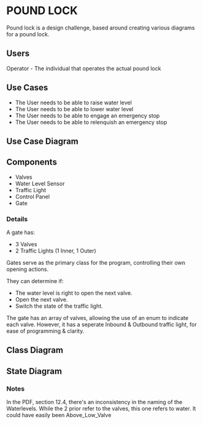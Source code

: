 # POUND LOCK

Pound lock is a design challenge, based around creating various diagrams for a pound lock.

## Users
Operator - The individual that operates the actual pound lock

## Use Cases
- The User needs to be able to raise water level
- The User needs to be able to lower water level
- The User needs to be able to engage an emergency stop
- The User needs to be able to relenquish an emergency stop

## Use Case Diagram

## Components
- Valves
- Water Level Sensor
- Traffic Light
- Control Panel
- Gate

### Details
A gate has:

- 3 Valves
- 2 Traffic Lights (1 Inner, 1 Outer)

Gates serve as the primary class for the program, controlling their own opening actions.

They can determine if:

- The water level is right to open the next valve.
- Open the next valve.
- Switch the state of the traffic light.

The gate has an array of valves, allowing the use of an enum to indicate each valve. However, it has a seperate Inbound & Outbound traffic light, for ease of programming & clarity.

## Class Diagram

## State Diagram


### Notes
In the PDF, section 12.4, there's an inconsistency in the naming of the Waterlevels. While the 2 prior refer to the valves, this one refers to water. It could have easily been Above_Low_Valve